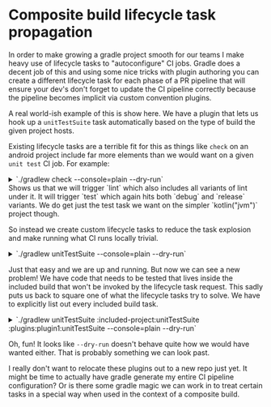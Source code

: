Composite build lifecycle task propagation
=================================

In order to make growing a gradle project smooth for our teams I make heavy use of lifecycle tasks to "autoconfigure" CI
jobs. Gradle does a decent job of this and using some nice tricks with plugin authoring you can create a different
lifecycle task for each phase of a PR pipeline that will ensure your dev's don't forget to update the CI pipeline
correctly because the pipeline becomes implicit via custom convention plugins.

A real world-ish example of this is show here. We have a plugin that lets us hook up a `unitTestSuite` task
automatically based on the type of build the given project hosts.

Existing lifecycle tasks are a terrible fit for this as things like `check` on an android project include far more
elements than we would want on a given `unit test` CI job. For example:

<details>
<summary>`./gradlew check --console=plain --dry-run`</summary>

```bash
./gradlew check --console=plain --dry-run

Type-safe project accessors is an incubating feature.
> Task :plugins:plugin1:compileKotlin UP-TO-DATE
> Task :plugins:plugin1:compileJava NO-SOURCE
> Task :plugins:plugin1:pluginDescriptors UP-TO-DATE
> Task :plugins:plugin1:processResources UP-TO-DATE
> Task :plugins:plugin1:classes UP-TO-DATE
> Task :plugins:plugin1:inspectClassesForKotlinIC UP-TO-DATE
> Task :plugins:plugin1:jar UP-TO-DATE
:project1:compileKotlin SKIPPED
:project1:compileJava SKIPPED
:project1:processResources SKIPPED
:project1:classes SKIPPED
:project1:compileTestKotlin SKIPPED
:project1:compileTestJava SKIPPED
:project1:processTestResources SKIPPED
:project1:testClasses SKIPPED
:project1:test SKIPPED
:project1:check SKIPPED
:project2:preBuild SKIPPED
:project2:preDebugBuild SKIPPED
:project2:compileDebugAidl SKIPPED
:project2:compileDebugRenderscript SKIPPED
:project2:generateDebugBuildConfig SKIPPED
:project2:generateDebugResValues SKIPPED
:project2:generateDebugResources SKIPPED
:project2:packageDebugResources SKIPPED
:project2:parseDebugLocalResources SKIPPED
:project2:processDebugManifest SKIPPED
:project2:generateDebugRFile SKIPPED
:project2:javaPreCompileDebug SKIPPED
:project2:compileDebugJavaWithJavac SKIPPED
:project2:processDebugJavaRes SKIPPED
:project2:bundleLibResDebug SKIPPED
:project2:bundleLibRuntimeToJarDebug SKIPPED
:project2:createFullJarDebug SKIPPED
:project2:mergeDebugJniLibFolders SKIPPED
:project2:mergeDebugNativeLibs SKIPPED
:project2:stripDebugDebugSymbols SKIPPED
:project2:copyDebugJniLibsProjectAndLocalJars SKIPPED
:project2:extractDebugAnnotations SKIPPED
:project2:extractDeepLinksForAarDebug SKIPPED
:project2:mergeDebugGeneratedProguardFiles SKIPPED
:project2:mergeDebugConsumerProguardFiles SKIPPED
:project2:mergeDebugShaders SKIPPED
:project2:compileDebugShaders SKIPPED
:project2:generateDebugAssets SKIPPED
:project2:packageDebugAssets SKIPPED
:project2:packageDebugRenderscript SKIPPED
:project2:prepareDebugArtProfile SKIPPED
:project2:prepareLintJarForPublish SKIPPED
:project2:mergeDebugJavaResource SKIPPED
:project2:syncDebugLibJars SKIPPED
:project2:writeDebugAarMetadata SKIPPED
:project2:bundleDebugLocalLintAar SKIPPED
:project2:preDebugAndroidTestBuild SKIPPED
:project2:extractDeepLinksDebug SKIPPED
:project2:processDebugAndroidTestManifest SKIPPED
:project2:compileDebugAndroidTestRenderscript SKIPPED
:project2:extractProguardFiles SKIPPED
:project2:generateDebugAndroidTestResValues SKIPPED
:project2:writeDebugLintModelMetadata SKIPPED
:project2:lintAnalyzeDebug SKIPPED
:project2:lintReportDebug SKIPPED
:project2:lintDebug SKIPPED
:project2:lint SKIPPED
:project2:bundleLibCompileToJarDebug SKIPPED
:project2:preDebugUnitTestBuild SKIPPED
:project2:generateDebugUnitTestStubRFile SKIPPED
:project2:javaPreCompileDebugUnitTest SKIPPED
:project2:compileDebugUnitTestJavaWithJavac SKIPPED
:project2:processDebugUnitTestJavaRes SKIPPED
:project2:testDebugUnitTest SKIPPED
:project2:preReleaseBuild SKIPPED
:project2:processReleaseJavaRes SKIPPED
:project2:bundleLibResRelease SKIPPED
:project2:compileReleaseAidl SKIPPED
:project2:compileReleaseRenderscript SKIPPED
:project2:generateReleaseBuildConfig SKIPPED
:project2:generateReleaseResValues SKIPPED
:project2:generateReleaseResources SKIPPED
:project2:packageReleaseResources SKIPPED
:project2:parseReleaseLocalResources SKIPPED
:project2:processReleaseManifest SKIPPED
:project2:generateReleaseRFile SKIPPED
:project2:javaPreCompileRelease SKIPPED
:project2:compileReleaseJavaWithJavac SKIPPED
:project2:bundleLibRuntimeToJarRelease SKIPPED
:project2:bundleLibCompileToJarRelease SKIPPED
:project2:preReleaseUnitTestBuild SKIPPED
:project2:generateReleaseUnitTestStubRFile SKIPPED
:project2:javaPreCompileReleaseUnitTest SKIPPED
:project2:compileReleaseUnitTestJavaWithJavac SKIPPED
:project2:processReleaseUnitTestJavaRes SKIPPED
:project2:testReleaseUnitTest SKIPPED
:project2:test SKIPPED
:project2:check SKIPPED

BUILD SUCCESSFUL in 1s
5 actionable tasks: 5 up-to-date
```

</details>
Shows us that we will trigger `lint` which also includes all variants of lint under it. 
It will trigger `test` which again hits both `debug` and `release` variants. We do get just the test task we want on the simpler `kotlin("jvm")` project though.

So instead we create custom lifecycle tasks to reduce the task explosion and make running what CI runs locally trivial.


<details>
<summary>`./gradlew unitTestSuite --console=plain --dry-run`</summary>

```bash
./gradlew unitTestSuite --console=plain --dry-run

Type-safe project accessors is an incubating feature.
> Task :plugins:plugin1:compileKotlin UP-TO-DATE
> Task :plugins:plugin1:compileJava NO-SOURCE
> Task :plugins:plugin1:pluginDescriptors UP-TO-DATE
> Task :plugins:plugin1:processResources UP-TO-DATE
> Task :plugins:plugin1:classes UP-TO-DATE
> Task :plugins:plugin1:inspectClassesForKotlinIC UP-TO-DATE
> Task :plugins:plugin1:jar UP-TO-DATE
:project1:compileKotlin SKIPPED
:project1:compileJava SKIPPED
:project1:processResources SKIPPED
:project1:classes SKIPPED
:project1:compileTestKotlin SKIPPED
:project1:compileTestJava SKIPPED
:project1:processTestResources SKIPPED
:project1:testClasses SKIPPED
:project1:test SKIPPED
:project1:unitTestSuite SKIPPED
:project2:preBuild SKIPPED
:project2:preDebugBuild SKIPPED
:project2:processDebugJavaRes SKIPPED
:project2:bundleLibResDebug SKIPPED
:project2:compileDebugAidl SKIPPED
:project2:compileDebugRenderscript SKIPPED
:project2:generateDebugBuildConfig SKIPPED
:project2:generateDebugResValues SKIPPED
:project2:generateDebugResources SKIPPED
:project2:packageDebugResources SKIPPED
:project2:parseDebugLocalResources SKIPPED
:project2:processDebugManifest SKIPPED
:project2:generateDebugRFile SKIPPED
:project2:javaPreCompileDebug SKIPPED
:project2:compileDebugJavaWithJavac SKIPPED
:project2:bundleLibRuntimeToJarDebug SKIPPED
:project2:bundleLibCompileToJarDebug SKIPPED
:project2:preDebugUnitTestBuild SKIPPED
:project2:generateDebugUnitTestStubRFile SKIPPED
:project2:javaPreCompileDebugUnitTest SKIPPED
:project2:compileDebugUnitTestJavaWithJavac SKIPPED
:project2:processDebugUnitTestJavaRes SKIPPED
:project2:testDebugUnitTest SKIPPED
:project2:unitTestSuite SKIPPED

BUILD SUCCESSFUL in 724ms
5 actionable tasks: 5 up-to-date
```

</details>

Just that easy and we are up and running. But now we can see a new problem! We have code that needs to be tested that
lives inside the included build that won't be invoked by the lifecycle task request. This sadly puts us back to square
one of what the lifecycle tasks try to solve. We have to explicitly list out every included build task.


<details>
<summary>`./gradlew unitTestSuite :included-project:unitTestSuite :plugins:plugin1:unitTestSuite --console=plain --dry-run`</summary>

```bash
StartParameter{taskRequests=[DefaultTaskExecutionRequest{args=[unitTestSuite, :included-project:unitTestSuite, :plugins:plugin1:unitTestSuite],projectPath='null',rootDir='null'}], excludedTaskNames=[], currentDir=/home/tjones/Source/composite-build-lifecycle-task-propagation, projectDir=null, projectProperties={}, systemPropertiesArgs={}, gradleUserHomeDir=/home/tjones/.gradle, gradleHome=/home/tjones/.gradle/wrapper/dists/gradle-7.5.1-all/1ehga6e77gqps5uk2kc5kf1vc/gradle-7.5.1, logLevel=LIFECYCLE, showStacktrace=INTERNAL_EXCEPTIONS, buildFile=null, initScripts=[], dryRun=true, rerunTasks=false, offline=false, refreshDependencies=false, parallelProjectExecution=false, configureOnDemand=false, maxWorkerCount=128, buildCacheEnabled=false, writeDependencyLocks=false, verificationMode=STRICT, refreshKeys=false}
StartParameter{taskRequests=[], excludedTaskNames=[], currentDir=/home/tjones/Source/composite-build-lifecycle-task-propagation/gradle/plugins, projectDir=null, projectProperties={}, systemPropertiesArgs={}, gradleUserHomeDir=/home/tjones/.gradle, gradleHome=/home/tjones/.gradle/wrapper/dists/gradle-7.5.1-all/1ehga6e77gqps5uk2kc5kf1vc/gradle-7.5.1, logLevel=LIFECYCLE, showStacktrace=INTERNAL_EXCEPTIONS, buildFile=null, initScripts=[], dryRun=false, rerunTasks=false, offline=false, refreshDependencies=false, parallelProjectExecution=false, configureOnDemand=false, maxWorkerCount=128, buildCacheEnabled=false, writeDependencyLocks=false, verificationMode=STRICT, refreshKeys=false}
StartParameter{taskRequests=[], excludedTaskNames=[], currentDir=/home/tjones/Source/composite-build-lifecycle-task-propagation/included-project, projectDir=null, projectProperties={}, systemPropertiesArgs={}, gradleUserHomeDir=/home/tjones/.gradle, gradleHome=/home/tjones/.gradle/wrapper/dists/gradle-7.5.1-all/1ehga6e77gqps5uk2kc5kf1vc/gradle-7.5.1, logLevel=LIFECYCLE, showStacktrace=INTERNAL_EXCEPTIONS, buildFile=null, initScripts=[], dryRun=false, rerunTasks=false, offline=false, refreshDependencies=false, parallelProjectExecution=false, configureOnDemand=false, maxWorkerCount=128, buildCacheEnabled=false, writeDependencyLocks=false, verificationMode=STRICT, refreshKeys=false}
Type-safe project accessors is an incubating feature.
> Task :plugins:plugin1:compileKotlin UP-TO-DATE
> Task :plugins:plugin1:compileJava NO-SOURCE
> Task :plugins:plugin1:pluginDescriptors UP-TO-DATE
> Task :plugins:plugin1:processResources UP-TO-DATE
> Task :plugins:plugin1:classes UP-TO-DATE
> Task :plugins:plugin1:inspectClassesForKotlinIC UP-TO-DATE
> Task :plugins:plugin1:jar UP-TO-DATE
:project1:compileKotlin SKIPPED
:project1:compileJava SKIPPED
:project1:processResources SKIPPED
:project1:classes SKIPPED
:project1:compileTestKotlin SKIPPED
:project1:compileTestJava SKIPPED
:project1:processTestResources SKIPPED
:project1:testClasses SKIPPED
:project1:test SKIPPED
:project1:unitTestSuite SKIPPED
:project2:preBuild SKIPPED
:project2:preDebugBuild SKIPPED
:project2:processDebugJavaRes SKIPPED
:project2:bundleLibResDebug SKIPPED
:project2:compileDebugAidl SKIPPED
:project2:compileDebugRenderscript SKIPPED
:project2:generateDebugBuildConfig SKIPPED
:project2:generateDebugResValues SKIPPED
:project2:generateDebugResources SKIPPED
:project2:packageDebugResources SKIPPED
:project2:parseDebugLocalResources SKIPPED
:project2:processDebugManifest SKIPPED
:project2:generateDebugRFile SKIPPED
:project2:javaPreCompileDebug SKIPPED
:project2:compileDebugJavaWithJavac SKIPPED
:project2:bundleLibRuntimeToJarDebug SKIPPED
:project2:bundleLibCompileToJarDebug SKIPPED
:project2:preDebugUnitTestBuild SKIPPED
:project2:generateDebugUnitTestStubRFile SKIPPED
:project2:javaPreCompileDebugUnitTest SKIPPED
:project2:compileDebugUnitTestJavaWithJavac SKIPPED
:project2:processDebugUnitTestJavaRes SKIPPED
:project2:testDebugUnitTest SKIPPED
:project2:unitTestSuite SKIPPED
> Task :included-project:compileKotlin NO-SOURCE
> Task :included-project:compileJava NO-SOURCE
> Task :included-project:processResources NO-SOURCE
> Task :included-project:classes UP-TO-DATE
> Task :included-project:compileTestKotlin NO-SOURCE
> Task :included-project:compileTestJava NO-SOURCE
> Task :included-project:processTestResources NO-SOURCE
> Task :included-project:testClasses UP-TO-DATE
> Task :included-project:test NO-SOURCE
> Task :included-project:unitTestSuite UP-TO-DATE
> Task :plugins:plugin1:compileTestKotlin UP-TO-DATE
> Task :plugins:plugin1:pluginUnderTestMetadata UP-TO-DATE
> Task :plugins:plugin1:compileTestJava NO-SOURCE
> Task :plugins:plugin1:processTestResources NO-SOURCE
> Task :plugins:plugin1:testClasses UP-TO-DATE
> Task :plugins:plugin1:test UP-TO-DATE
> Task :plugins:plugin1:unitTestSuite UP-TO-DATE

BUILD SUCCESSFUL in 844ms
8 actionable tasks: 8 up-to-date

```

</details>

Oh, fun! It looks like `--dry-run` doesn't behave quite how we would have wanted either. That is probably something we
can look past.

I really don't want to relocate these plugins out to a new repo just yet. It might be time to actually have gradle
generate my entire CI pipeline configuration? Or is there some gradle magic we can work in to treat certain tasks in a
special way when used in the context of a composite build.